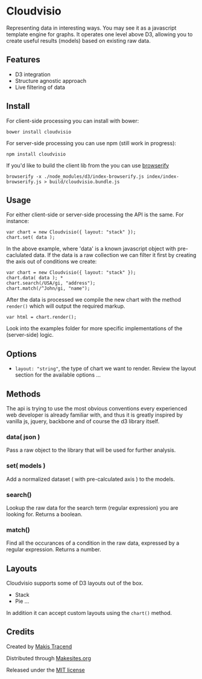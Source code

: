 # Cloudvisio 

Representing data in interesting ways. You may see it as a javascript template engine for graphs. It operates one level above D3, allowing you to create useful results (models) based on existing raw data. 


## Features

* D3 integration 
* Structure agnostic approach
* Live filtering of data


## Install 

For client-side processing you can install with bower:
```
bower install cloudvisio
```

For server-side processing you can use npm (still work in progress): 
```
npm install cloudvisio
```

If you'd like to build the client lib from the you can use [browserify](http://browserify.org/)
```
browserify -x ./node_modules/d3/index-browserify.js index/index-browserify.js > build/cloudvisio.bundle.js
```

## Usage

For either client-side or server-side processing the API is the same. For instance: 
```
var chart = new Cloudvisio({ layout: "stack" });
chart.set( data );

```
In the above example, where 'data' is a known javascript object with pre-caclulated data. If the data is a raw collection we can filter it first by creating the axis out of conditions we create: 
```
var chart = new Cloudvisio({ layout: "stack" });
chart.data( data ); *
chart.search(/USA/gi, "address");
chart.match(/^John/gi, "name");

```
After the data is processed we compile the new chart with the method ```render()``` which will output the required markup.

```
var html = chart.render();
```

Look into the examples folder for more specific implementations of the (server-side) logic. 


## Options

 * ```layout: "string"```, the type of chart we want to render. Review the layout section for the available options
...

## Methods 

The api is trying to use the most obvious conventions every experienced web developer is already familiar with, and thus it is greatly inspired by vanilla js, jquery, backbone and of course the d3 library itself. 

### data( json )

Pass a raw object to the library that will be used for further analysis. 

### set( models )

Add a normalized dataset ( with pre-calculated axis ) to the models. 

### search()

Lookup the raw data for the search term (regular expression) you are looking for. Returns a boolean. 

### match()

Find all the occurances of a condition in the raw data, expressed by a regular expression. Returns a number. 


## Layouts 

Cloudvisio supports some of D3 layouts out of the box. 

* Stack
* Pie
...

In addition it can accept custom layouts using the ```chart()``` method. 


## Credits

Created by [Makis Tracend](http://tracend.me)

Distributed through [Makesites.org](http://makesites.org/)

Released under the [MIT license](http://makesites.org/licenses/MIT)
